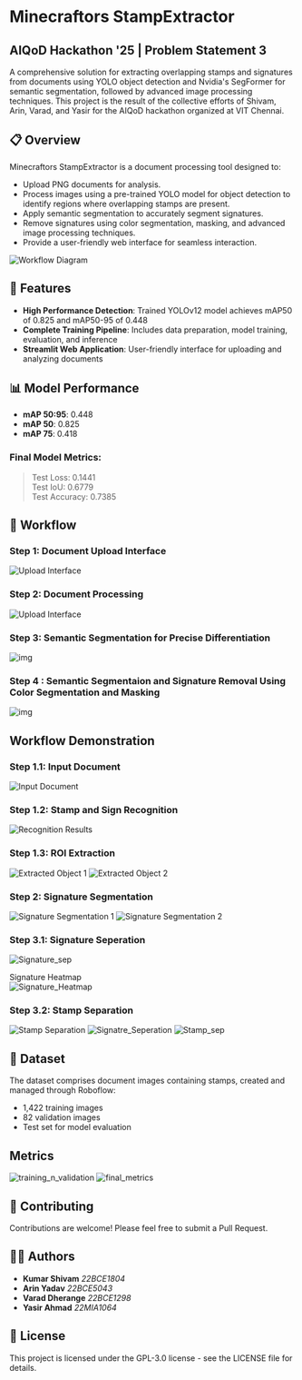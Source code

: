 # Minecraftors StampExtractor

## AIQoD Hackathon '25 | Problem Statement 3

A comprehensive solution for extracting overlapping stamps and signatures from documents using YOLO object detection and Nvidia's SegFormer for semantic segmentation, followed by advanced image processing techniques. This project is the result of the collective efforts of Shivam, Arin, Varad, and Yasir for the AIQoD hackathon organized at VIT Chennai.

## 📋 Overview  

Minecraftors StampExtractor is a document processing tool designed to:  

- Upload PNG documents for analysis.  
- Process images using a pre-trained YOLO model for object detection to identify regions where overlapping stamps are present.  
- Apply semantic segmentation to accurately segment signatures.  
- Remove signatures using color segmentation, masking, and advanced image processing techniques.  
- Provide a user-friendly web interface for seamless interaction.


![Workflow Diagram](image_assests/image.png)

## 🚀 Features

- **High Performance Detection**: Trained YOLOv12 model achieves mAP50 of 0.825 and mAP50-95 of 0.448
- **Complete Training Pipeline**: Includes data preparation, model training, evaluation, and inference
- **Streamlit Web Application**: User-friendly interface for uploading and analyzing documents

## 📊 Model Performance

- **mAP 50:95**: 0.448
- **mAP 50**: 0.825
- **mAP 75**: 0.418
### Final Model Metrics:
> Test Loss: 0.1441  
> Test IoU: 0.6779  
> Test Accuracy: 0.7385  

## 🔄 Workflow

### Step 1: Document Upload Interface
![Upload Interface](image_assests/WhatsApp%20Image%202025-03-07%20at%2010.36.55.jpeg)

### Step 2: Document Processing
![Upload Interface](image_assests/WhatsApp%20Image%202025-03-07%20at%2011.16.49.jpeg)

### Step 3: Semantic Segmentation for Precise Differentiation
![img](image_assests/4.jpg)


### Step 4 : Semantic Segmentaion and Signature Removal Using  Color Segmentation and Masking
![img](image_assests/3.jpg)

## Workflow Demonstration

### Step 1.1: Input Document
![Input Document](image_assests/Screenshot%202025-03-06%20234344.png)

### Step 1.2: Stamp and Sign Recognition
![Recognition Results](image_assests/output.png)

### Step 1.3: ROI Extraction
![Extracted Object 1](image_assests/object_0.png)
![Extracted Object 2](image_assests/object_3.png)

### Step 2: Signature Segmentation
![Signature Segmentation 1](image_assests/Screenshot%202025-03-07%20104506.png)
![Signature Segmentation 2](image_assests/Screenshot%202025-03-07%20104528.png)

### Step 3.1: Signature Seperation
![Signature_sep](image_assests/WhatsApp%20Image%202025-03-07%20at%2013.27.23.jpeg)  

Signature Heatmap  
![Signature_Heatmap](image_assests/WhatsApp%20Image%202025-03-07%20at%2013.34.00.jpeg)


### Step 3.2: Stamp Separation
![Stamp Separation](image_assests/Screenshot%202025-03-07%20104815.png)
![Signatre_Seperation](image_assests/tert2.JPG)
![Stamp_sep](image_assests/WhatsApp%20Image%202025-03-07%20at%2013.28.09.jpeg)

## 📁 Dataset

The dataset comprises document images containing stamps, created and managed through Roboflow:
- 1,422 training images
- 82 validation images
- Test set for model evaluation

## Metrics

![training_n_validation](image_assests/WhatsApp%20Image%202025-03-07%20at%2011.05.15.jpeg)
![final_metrics](image_assests/WhatsApp%20Image%202025-03-07%20at%2011.05.42.jpeg)


## 🤝 Contributing

Contributions are welcome! Please feel free to submit a Pull Request.

## 👨‍💻 Authors

- **Kumar Shivam** *22BCE1804*
- **Arin Yadav** *22BCE5043*
- **Varad Dherange** *22BCE1298*
- **Yasir Ahmad** *22MIA1064*

## 📜 License

This project is licensed under the  GPL-3.0 license - see the LICENSE file for details.
